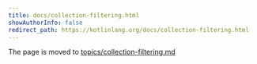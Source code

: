 ```yaml
---
title: docs/collection-filtering.html
showAuthorInfo: false
redirect_path: https://kotlinlang.org/docs/collection-filtering.html
---
```


The page is moved to [topics/collection-filtering.md](docs/topics/collection-filtering.md)
